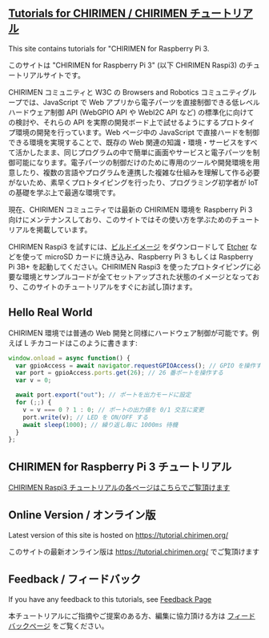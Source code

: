 ## [Tutorials for CHIRIMEN / CHIRIMEN チュートリアル](https://tutorial.chirimen.org/)
This site contains tutorials for "CHIRIMEN for Raspberry Pi 3.

このサイトは "CHIRIMEN for Raspberry Pi 3" (以下 CHIRIMEN Raspi3) のチュートリアルサイトです。

CHIRIMEN コミュニティと W3C の Browsers and Robotics コミュニティグループでは、JavaScript で Web アプリから電子パーツを直接制御できる低レベルハードウェア制御 API (WebGPIO API や WebI2C API など) の標準化に向けての検討や、それらの API を実際の開発ボード上で試せるようにするプロトタイプ環境の開発を行っています。Web ページ中の JavaScript で直接ハードを制御できる環境を実現することで、既存の Web 関連の知識・環境・サービスをすべて活かしたまま、同じプログラムの中で簡単に画面やサービスと電子パーツを制御可能になります。電子パーツの制御だけのために専用のツールや開発環境を用意したり、複数の言語やプログラムを連携した複雑な仕組みを理解して作る必要がないため、素早くプロトタイピングを行ったり、プログラミング初学者が IoT の基礎を学ぶ上で最適な環境です。

現在、CHIRIMEN コミュニティでは最新の CHIRIMEN 環境を Raspberry Pi 3 向けにメンテナンスしており、このサイトではその使い方を学ぶためのチュートリアルを掲載しています。

CHIRIMEN Raspi3 を試すには、[ビルドイメージ](https://r.chirimen.org/download) をダウンロードして [Etcher](https://etcher.io/) などを使って microSD カードに焼き込み、Raspberry Pi 3 もしくは Raspberry Pi 3B+ を起動してください。CHIRIMEN Raspi3 を使ったプロトタイピングに必要な環境とサンプルコードが全てセットアップされた状態のイメージとなっており、このサイトのチュートリアルをすぐにお試し頂けます。

## Hello Real World

CHIRIMEN 環境では普通の Web 開発と同様にハードウェア制御が可能です。例えば L チカコードはこのように書きます:

```javascript
window.onload = async function() {
  var gpioAccess = await navigator.requestGPIOAccess(); // GPIO を操作する
  var port = gpioAccess.ports.get(26); // 26 番ポートを操作する
  var v = 0;

  await port.export("out"); // ポートを出力モードに設定
  for (;;) {
    v = v === 0 ? 1 : 0; // ポートの出力値を 0/1 交互に変更
    port.write(v); // LED を ON/OFF する
    await sleep(1000); // 繰り返し毎に 1000ms 待機
  }
};
```

## CHIRIMEN for Raspberry Pi 3 チュートリアル

[CHIRIMEN Raspi3 チュートリアルの各ページはこちらでご覧頂けます](/raspi3/ja/readme.md)

## Online Version / オンライン版
Latest version of this site is hosted on https://tutorial.chirimen.org/

このサイトの最新オンライン版は https://tutorial.chirimen.org/ でご覧頂けます

## Feedback / フィードバック
If you have any feedback to this tutorials, see [Feedback Page](feedback.md)

本チュートリアルにご指摘やご提案のある方、編集に協力頂ける方は [フィードバックページ](feedback.md) をご覧ください。
